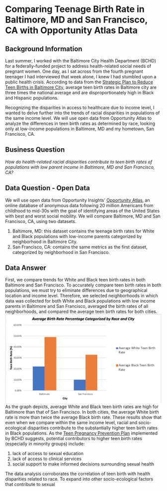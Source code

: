 # Comparing Teenage Birth Rate in Baltimore, MD and San Francisco, CA with Opportunity Atlas Data
## Background Information 

Last summer, I worked with the Baltimore City Health Department (BCHD) for a federally-funded project to address health-related social needs of pregnant women. One day, as I sat across from the fourth pregnant teenager I had interviewed that week alone, I knew I had stumbled upon a public health crisis. According to data from the [Strategic Plan to Reduce Teen Births in Baltimore City](https://www.healthyteennetwork.org/wp-content/uploads/2014/10/StrategicPlanReduceTeenBirthsBaltimoreCity.pdf), average teen birth rates in Baltimore city are three times the national average and are disproportionately high in Black and Hispanic populations.

Recognizing the disparities in access to healthcare due to income level, I wanted to delve further into the trends of racial disparities in populations of the same income level. We will use open data from Opportunity Atlas to analyze the differences in teen birth rates as determined by race, looking only at low-income populations in Baltimore, MD and my hometown, San Francisco, CA. 

## Business Question

_How do health-related racial disparities contribute to teen birth rates of populations with low parent income in Baltimore, MD and San Francisco, CA?_ 

## Data Question - Open Data 

We will use open data from Opportunity Insights' [Opportunity Atlas](https://opportunityinsights.org/data/?geographic_level=0&topic=0&paper_id=1652#resource-listing), an online database of anonymous data following 20 million Americans from childhood to mid-30s with the goal of identifying areas of the United States with best and worst social mobility. We will compare Baltimore, MD and San Francisco, CA, using two datasets.
1. Baltimore, MD: this dataset contains the teenage birth rates for White and Black populations with low-income parents categorized by neighborhood in Baltimore City. 
1. San Francisco, CA: contains the same metrics as the first dataset, categorized by neighborhood in San Francisco. 

## Data Answer 

First, we compare trends for White and Black teen birth rates in both Baltimore and San Francisco. To accurately compare teen birth rates in both populations, we must try to eliminate differences due to geographical location and income level. Therefore, we selected neighborhoods in which data was collected for both White and Black populations with low income parents in Baltimore and San Francisco, averaged the birth rates of all neighborhoods, and compared the average teen birth rates for both cities.
![Alt text](balti-sf-graph.png)
As the graph depicts, average White and Black teen birth rates are high for Baltimore than that of San Francisco. In both cities, the average White birth rate is more than twice the average Black birth rate. These results show that even when we compare within the same income level, racial and socio-ecological disparities contribute to the substantially higher teen birth rates in Black populations. As the [Teen Pregnancy Prevention Plan](https://health.baltimorecity.gov/node/170) implemented by BCHD suggests, potential contributors to higher teen birth rates (especially in minority groups) include: 
1. lack of access to sexual education
1. lack of access to clinical services 
1. social support to make informed decisions surrounding sexual health

The data analysis corroborates the correlation of teen birth with health disparities related to race. To expand into other socio-ecological factors that contribute to sexual  

